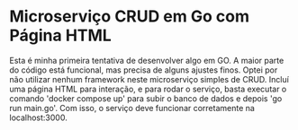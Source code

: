# Microserviço CRUD em Go com Página HTML

Esta é minha primeira tentativa de desenvolver algo em GO. A maior parte do código está funcional, mas precisa de alguns ajustes finos. Optei por não utilizar nenhum framework neste microserviço simples de CRUD. Incluí uma página HTML para interação, e para rodar o serviço, basta executar o comando 'docker compose up' para subir o banco de dados e depois 'go run main.go'. Com isso, o serviço deve funcionar corretamente na localhost:3000.

 
